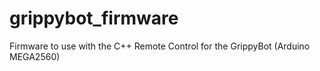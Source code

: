 # grippybot_firmware
Firmware to use with the C++ Remote Control for the GrippyBot (Arduino MEGA2560)
